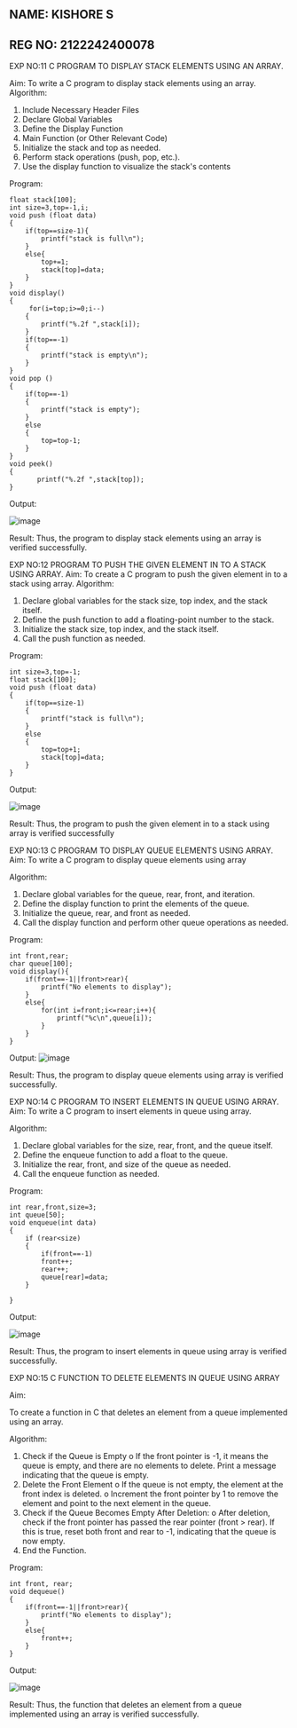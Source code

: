 ## NAME: KISHORE S

## REG NO: 2122242400078


EXP NO:11 C PROGRAM TO DISPLAY STACK ELEMENTS USING AN ARRAY.

Aim:
To write a C program to display stack elements using an array.
Algorithm:
1.	Include Necessary Header Files
2.	Declare Global Variables
3.	Define the Display Function
4.	Main Function (or Other Relevant Code)
5.	Initialize the stack and top as needed.
6.	Perform stack operations (push, pop, etc.).
7.	Use the display function to visualize the stack's contents
 
Program:
```
float stack[100];
int size=3,top=-1,i;
void push (float data)
{
    if(top==size-1){
        printf("stack is full\n");
    }
    else{
        top+=1;
        stack[top]=data;
    }
}
void display()
{
     for(i=top;i>=0;i--)
    {
        printf("%.2f ",stack[i]);
    }
    if(top==-1)
    {
        printf("stack is empty\n");
    }
}
void pop ()
{
    if(top==-1)
    {
        printf("stack is empty");
    }
    else
    {
        top=top-1;
    }
}
void peek()
{
       printf("%.2f ",stack[top]);
}
```

Output:

![image](https://github.com/user-attachments/assets/08bc7203-1c79-4126-9693-d99ab81c9d06)


Result:
Thus, the program to display stack elements using an array is verified successfully.
 

EXP NO:12  PROGRAM TO PUSH THE GIVEN ELEMENT IN TO A STACK USING ARRAY.
Aim:
To create a C program to push the given element in to a stack using array.
Algorithm:
1.	Declare global variables for the stack size, top index, and the stack itself.
2.	Define the push function to add a floating-point number to the stack.
3.	Initialize the stack size, top index, and the stack itself.
4.	Call the push function as needed.
 
Program:

```
int size=3,top=-1;
float stack[100];
void push (float data)
{
    if(top==size-1)
    {
        printf("stack is full\n");
    }
    else
    {
        top=top+1;
        stack[top]=data;
    }
}
```

Output:

![image](https://github.com/user-attachments/assets/042b466b-31d9-4386-8b92-1cac8b3dfac7)


Result:
Thus, the program to push the given element in to a stack using array is verified successfully


 
EXP NO:13 C PROGRAM TO DISPLAY QUEUE ELEMENTS USING ARRAY.
Aim:
To write a C program to display queue elements using array

Algorithm:
1.	Declare global variables for the queue, rear, front, and iteration.
2.	Define the display function to print the elements of the queue.
3.	Initialize the queue, rear, and front as needed.
4.	Call the display function and perform other queue operations as needed.
 
Program:
```
int front,rear;
char queue[100];
void display(){
    if(front==-1||front>rear){
        printf("No elements to display");
    }
    else{
        for(int i=front;i<=rear;i++){
            printf("%c\n",queue[i]);
        }
    }
}
```

Output:
![image](https://github.com/user-attachments/assets/f62834a7-49b1-47a9-b7e5-f449692e45ca)



Result:
Thus, the program to display queue elements using array is verified successfully.


 
EXP NO:14 C PROGRAM TO INSERT ELEMENTS IN QUEUE USING ARRAY.
Aim:
To write a C program to insert elements in queue using array.

Algorithm:
1.	Declare global variables for the size, rear, front, and the queue itself.
2.	Define the enqueue function to add a float to the queue.
3.	Initialize the rear, front, and size of the queue as needed.
4.	Call the enqueue function as needed.

Program:
```
int rear,front,size=3;
int queue[50];
void enqueue(int data) 
{
    if (rear<size)
    {
        if(front==-1)
        front++;
        rear++;
        queue[rear]=data;
    }
 
}
```

Output:

![image](https://github.com/user-attachments/assets/8361959e-1d73-496b-9559-0c1ee641383c)


Result:
Thus, the program to insert elements in queue using array is verified successfully.



 
EXP NO:15 C FUNCTION TO DELETE ELEMENTS IN QUEUE USING ARRAY



Aim:

To create a function in C that deletes an element from a queue implemented using an array.

Algorithm:

1.	Check if the Queue is Empty
o	If the front pointer is -1, it means the queue is empty, and there are no elements to delete. Print a message indicating that the queue is empty.
2.	Delete the Front Element
o	If the queue is not empty, the element at the front index is deleted.
o	Increment the front pointer by 1 to remove the element and point to the next element in the queue.
3.	Check if the Queue Becomes Empty After Deletion:
o	After deletion, check if the front pointer has passed the rear pointer (front > rear). If this is true, reset both front and rear to -1, indicating that the queue is now empty.
4.	End the Function.

Program:

```
int front, rear;
void dequeue()
{
    if(front==-1||front>rear){
        printf("No elements to display");
    }
    else{
        front++;
    }
}
```

Output:


![image](https://github.com/user-attachments/assets/66ac94bf-ee55-4758-84d5-0ee56b50ff34)



Result:
Thus, the function that deletes an element from a queue implemented using an array is verified successfully.
